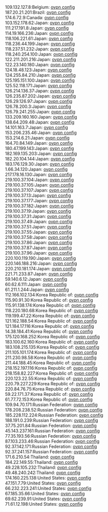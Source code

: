 109.132.127.8:Belgium: [ovpn config](vpn/109_132_127_8.ovpn)  
187.20.21.201:Brazil: [ovpn config](vpn/187_20_21_201.ovpn)  
174.6.72.9:Canada: [ovpn config](vpn/174_6_72_9.ovpn)  
103.152.178.62:Japan: [ovpn config](vpn/103_152_178_62.ovpn)  
111.217.191.8:Japan: [ovpn config](vpn/111_217_191_8.ovpn)  
114.19.166.236:Japan: [ovpn config](vpn/114_19_166_236.ovpn)  
118.106.221.61:Japan: [ovpn config](vpn/118_106_221_61.ovpn)  
118.236.44.199:Japan: [ovpn config](vpn/118_236_44_199.ovpn)  
118.237.51.232:Japan: [ovpn config](vpn/118_237_51_232.ovpn)  
118.240.254.100:Japan: [ovpn config](vpn/118_240_254_100.ovpn)  
122.211.201.216:Japan: [ovpn config](vpn/122_211_201_216.ovpn)  
122.23.140.180:Japan: [ovpn config](vpn/122_23_140_180.ovpn)  
124.18.48.123:Japan: [ovpn config](vpn/124_18_48_123.ovpn)  
124.255.84.210:Japan: [ovpn config](vpn/124_255_84_210.ovpn)  
125.195.151.100:Japan: [ovpn config](vpn/125_195_151_100.ovpn)  
125.52.118.171:Japan: [ovpn config](vpn/125_52_118_171.ovpn)  
126.214.136.37:Japan: [ovpn config](vpn/126_214_136_37.ovpn)  
126.235.87.202:Japan: [ovpn config](vpn/126_235_87_202.ovpn)  
126.29.126.97:Japan: [ovpn config](vpn/126_29_126_97.ovpn)  
126.78.200.3:Japan: [ovpn config](vpn/126_78_200_3.ovpn)  
126.79.241.255:Japan: [ovpn config](vpn/126_79_241_255.ovpn)  
133.209.160.160:Japan: [ovpn config](vpn/133_209_160_160.ovpn)  
138.64.209.48:Japan: [ovpn config](vpn/138_64_209_48.ovpn)  
14.101.163.7:Japan: [ovpn config](vpn/14_101_163_7.ovpn)  
153.206.235.46:Japan: [ovpn config](vpn/153_206_235_46.ovpn)  
153.214.6.21:Japan: [ovpn config](vpn/153_214_6_21.ovpn)  
164.70.84.149:Japan: [ovpn config](vpn/164_70_84_149.ovpn)  
180.47.199.143:Japan: [ovpn config](vpn/180_47_199_143.ovpn)  
182.169.135.203:Japan: [ovpn config](vpn/182_169_135_203.ovpn)  
182.20.104.144:Japan: [ovpn config](vpn/182_20_104_144.ovpn)  
183.176.129.30:Japan: [ovpn config](vpn/183_176_129_30.ovpn)  
1.66.34.120:Japan: [ovpn config](vpn/1_66_34_120.ovpn)  
217.178.16.130:Japan: [ovpn config](vpn/217_178_16_130.ovpn)  
219.100.37.104:Japan: [ovpn config](vpn/219_100_37_104.ovpn)  
219.100.37.105:Japan: [ovpn config](vpn/219_100_37_105.ovpn)  
219.100.37.107:Japan: [ovpn config](vpn/219_100_37_107.ovpn)  
219.100.37.13:Japan: [ovpn config](vpn/219_100_37_13.ovpn)  
219.100.37.177:Japan: [ovpn config](vpn/219_100_37_177.ovpn)  
219.100.37.182:Japan: [ovpn config](vpn/219_100_37_182.ovpn)  
219.100.37.19:Japan: [ovpn config](vpn/219_100_37_19.ovpn)  
219.100.37.31:Japan: [ovpn config](vpn/219_100_37_31.ovpn)  
219.100.37.49:Japan: [ovpn config](vpn/219_100_37_49.ovpn)  
219.100.37.51:Japan: [ovpn config](vpn/219_100_37_51.ovpn)  
219.100.37.55:Japan: [ovpn config](vpn/219_100_37_55.ovpn)  
219.100.37.58:Japan: [ovpn config](vpn/219_100_37_58.ovpn)  
219.100.37.86:Japan: [ovpn config](vpn/219_100_37_86.ovpn)  
219.100.37.87:Japan: [ovpn config](vpn/219_100_37_87.ovpn)  
219.100.37.96:Japan: [ovpn config](vpn/219_100_37_96.ovpn)  
220.100.119.190:Japan: [ovpn config](vpn/220_100_119_190.ovpn)  
220.146.188.216:Japan: [ovpn config](vpn/220_146_188_216.ovpn)  
220.210.181.174:Japan: [ovpn config](vpn/220_210_181_174.ovpn)  
221.71.233.87:Japan: [ovpn config](vpn/221_71_233_87.ovpn)  
59.140.6.12:Japan: [ovpn config](vpn/59_140_6_12.ovpn)  
60.62.6.111:Japan: [ovpn config](vpn/60_62_6_111.ovpn)  
61.211.1.244:Japan: [ovpn config](vpn/61_211_1_244.ovpn)  
112.166.102.134:Korea Republic of: [ovpn config](vpn/112_166_102_134.ovpn)  
115.90.91.30:Korea Republic of: [ovpn config](vpn/115_90_91_30.ovpn)  
115.91.138.174:Korea Republic of: [ovpn config](vpn/115_91_138_174.ovpn)  
118.220.180.68:Korea Republic of: [ovpn config](vpn/118_220_180_68.ovpn)  
119.199.47.22:Korea Republic of: [ovpn config](vpn/119_199_47_22.ovpn)  
121.162.188.54:Korea Republic of: [ovpn config](vpn/121_162_188_54.ovpn)  
121.184.17.116:Korea Republic of: [ovpn config](vpn/121_184_17_116.ovpn)  
14.38.184.41:Korea Republic of: [ovpn config](vpn/14_38_184_41.ovpn)  
175.120.168.252:Korea Republic of: [ovpn config](vpn/175_120_168_252.ovpn)  
183.100.62.160:Korea Republic of: [ovpn config](vpn/183_100_62_160.ovpn)  
183.108.215.135:Korea Republic of: [ovpn config](vpn/183_108_215_135.ovpn)  
211.105.101.174:Korea Republic of: [ovpn config](vpn/211_105_101_174.ovpn)  
211.230.98.58:Korea Republic of: [ovpn config](vpn/211_230_98_58.ovpn)  
211.44.188.45:Korea Republic of: [ovpn config](vpn/211_44_188_45.ovpn)  
218.152.197.116:Korea Republic of: [ovpn config](vpn/218_152_197_116.ovpn)  
218.158.82.227:Korea Republic of: [ovpn config](vpn/218_158_82_227.ovpn)  
220.123.22.55:Korea Republic of: [ovpn config](vpn/220_123_22_55.ovpn)  
220.79.227.229:Korea Republic of: [ovpn config](vpn/220_79_227_229.ovpn)  
220.84.76.75:Korea Republic of: [ovpn config](vpn/220_84_76_75.ovpn)  
59.22.171.37:Korea Republic of: [ovpn config](vpn/59_22_171_37.ovpn)  
61.77.72.153:Korea Republic of: [ovpn config](vpn/61_77_72_153.ovpn)  
109.94.70.171:Russian Federation: [ovpn config](vpn/109_94_70_171.ovpn)  
178.208.238.52:Russian Federation: [ovpn config](vpn/178_208_238_52.ovpn)  
185.228.112.224:Russian Federation: [ovpn config](vpn/185_228_112_224.ovpn)  
188.191.0.239:Russian Federation: [ovpn config](vpn/188_191_0_239.ovpn)  
37.75.201.84:Russian Federation: [ovpn config](vpn/37_75_201_84.ovpn)  
45.143.237.161:Russian Federation: [ovpn config](vpn/45_143_237_161.ovpn)  
77.35.193.56:Russian Federation: [ovpn config](vpn/77_35_193_56.ovpn)  
87.103.233.46:Russian Federation: [ovpn config](vpn/87_103_233_46.ovpn)  
92.37.142.171:Russian Federation: [ovpn config](vpn/92_37_142_171.ovpn)  
92.37.241.157:Russian Federation: [ovpn config](vpn/92_37_241_157.ovpn)  
171.6.210.54:Thailand: [ovpn config](vpn/171_6_210_54.ovpn)  
184.22.149.55:Thailand: [ovpn config](vpn/184_22_149_55.ovpn)  
49.228.105.232:Thailand: [ovpn config](vpn/49_228_105_232.ovpn)  
49.48.240.242:Thailand: [ovpn config](vpn/49_48_240_242.ovpn)  
174.160.225.138:United States: [ovpn config](vpn/174_160_225_138.ovpn)  
47.151.7.79:United States: [ovpn config](vpn/47_151_7_79.ovpn)  
66.232.223.241:United States: [ovpn config](vpn/66_232_223_241.ovpn)  
67.185.35.66:United States: [ovpn config](vpn/67_185_35_66.ovpn)  
69.62.239.91:United States: [ovpn config](vpn/69_62_239_91.ovpn)  
71.61.12.198:United States: [ovpn config](vpn/71_61_12_198.ovpn)  
